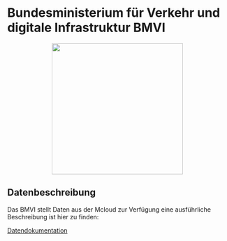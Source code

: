 # Bundesministerium für Verkehr und digitale Infrastruktur BMVI

<div align="center">
  <img src="./logo_light.png" width="300px"/>
</div>



## Datenbeschreibung

Das BMVI stellt Daten aus der Mcloud zur Verfügung eine ausführliche Beschreibung ist hier zu finden:


<a href="./Datendokumentation_BMVI_SmartCountryHacks_2018_11-16.pdf"> Datendokumentation</a>